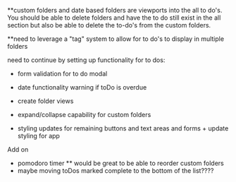 \*\*custom folders and date based folders are viewports into the all to do's. You should be able to delete folders and have the to do still exist in the all section but also be able to delete the to-do's from the custom folders.

\*\*need to leverage a "tag" system to allow for to do's to display in multiple folders

need to continue by setting up functionality for to dos:

- form validation for to do modal
- date functionality warning if toDo is overdue
- create folder views
- expand/collapse capability for custom folders

- styling updates for remaining buttons and text areas and forms + update styling for app

Add on

- pomodoro timer
  \*\* would be great to be able to reorder custom folders
- maybe moving toDos marked complete to the bottom of the list????
